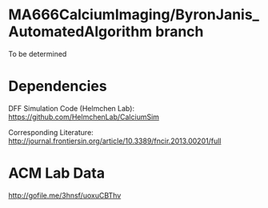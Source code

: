 # MA666CalciumImaging/ByronJanis_AutomatedAlgorithm branch

To be determined

# Dependencies

DFF Simulation Code (Helmchen Lab): https://github.com/HelmchenLab/CalciumSim

  Corresponding Literature: http://journal.frontiersin.org/article/10.3389/fncir.2013.00201/full

# ACM Lab Data

http://gofile.me/3hnsf/uoxuCBThv
